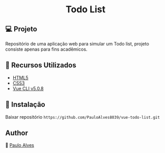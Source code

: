 <h1 align="center">Todo List</h1>

## :computer: Projeto

Repositório de uma aplicação web para simular um Todo list, projeto consiste apenas para fins acadêmicos.


## :wrench: Recursos Utilizados

- [HTML5](https://www.w3schools.com/html/)
- [CSS3](https://www.w3schools.com/css/)
- [Vue CLI v5.0.8](https://cli.vuejs.org/) 

## :floppy_disk: Instalação
Baixar repositório ```https://github.com/PauloAlves8039/vue-todo-list.git```

## Author
:boy: [Paulo Alves](https://github.com/PauloAlves8039)
